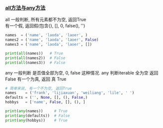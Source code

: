 ### [all方法与any方法](https://blog.csdn.net/u010339879/article/details/80459476)

all 一般判断, 所有元素都不为空, 返回True   
有一个假, 返回假(包含{}, [], 0, false(), '')

```Python
names  = ('name', 'laoda', 'laoer', )
names2 = ('name', 'laoda', 'laoer', False)
names3 = ('name', 'laoda', 'laoer', [])

print(all(names))   # True
print(all(names2))  # False
print(all(names3))  # False
```

any 一般判断 是否值全部为空, 0, false 这种情况.
any 判断iterable 全为空 返回False
有一个为真, 返回 真 True

```Python
# 简单来说, 有一个不为空, 返回True
names    = ('frank', 'lijiaxuan', 'weiliang', 'lile', ' ')
defaults = ('', None, [], (), False,)
hobbys   = ['name', False, [], (), ]

print(any(names))     # True
print(any(defaults))  # False
print(any(hobbys))    # True
```
